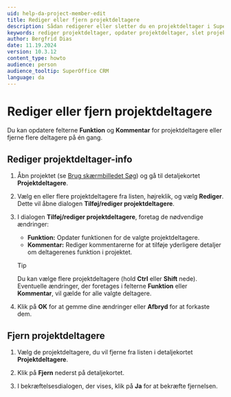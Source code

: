 ```yaml
---
uid: help-da-project-member-edit
title: Rediger eller fjern projektdeltagere
description: Sådan redigerer eller sletter du en projektdeltager i SuperOffice.
keywords: rediger projektdeltager, opdater projektdeltager, slet projektdeltager, dialogboksen Tilføj/rediger projektdeltagere, projektdeltager, projekt
author: Bergfrid Dias
date: 11.19.2024
version: 10.3.12
content_type: howto
audience: person
audience_tooltip: SuperOffice CRM
language: da
---
```


# Rediger eller fjern projektdeltagere

Du kan opdatere felterne **Funktion** og **Kommentar** for projektdeltagere eller fjerne flere deltagere på én gang.

## Rediger projektdeltager-info

1. Åbn projektet (se [Brug skærmbilledet Søg][1]) og gå til detaljekortet **Projektdeltagere**.

1. Vælg en eller flere projektdeltagere fra listen, højreklik, og vælg **Rediger**.
 Dette vil åbne dialogen **Tilføj/rediger projektdeltagere**.

1. I dialogen **Tilføj/rediger projektdeltagere**, foretag de nødvendige ændringer:

    * **Funktion:** Opdater funktionen for de valgte projektdeltagere.
    * **Kommentar:** Rediger kommentarerne for at tilføje yderligere detaljer om deltagerenes funktion i projektet.

    > [!TIP]
    > Du kan vælge flere projektdeltagere (hold **Ctrl** eller **Shift** nede). Eventuelle ændringer, der foretages i felterne **Funktion** eller **Kommentar**, vil gælde for alle valgte deltagere.

1. Klik på **OK** for at gemme dine ændringer eller **Afbryd** for at forkaste dem.

## Fjern projektdeltagere

1. Vælg de projektdeltagere, du vil fjerne fra listen i detaljekortet **Projektdeltagere**.

1. Klik på **Fjern** nederst på detaljekortet.

1. I bekræftelsesdialogen, der vises, klik på **Ja** for at bekræfte fjernelsen.

<!-- Referenced links -->
[1]: ../../../search-options/learn/find-screen.md
